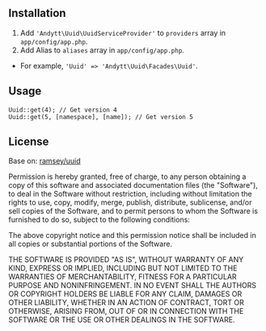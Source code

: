 ## Installation

1. Add `'Andytt\Uuid\UuidServiceProvider'` to `providers` array in `app/config/app.php`.
2. Add Alias to `aliases` array in `app/config/app.php`.
 * For example, `'Uuid' => 'Andytt\Uuid\Facades\Uuid'`.

## Usage

```
Uuid::get(4); // Get version 4
Uuid::get(5, [namespace], [name]); // Get version 5
```

## License

Base on: [ramsey/uuid](https://github.com/ramsey/uuid)

Permission is hereby granted, free of charge, to any person obtaining a copy
of this software and associated documentation files (the "Software"), to deal
in the Software without restriction, including without limitation the rights
to use, copy, modify, merge, publish, distribute, sublicense, and/or sell
copies of the Software, and to permit persons to whom the Software is
furnished to do so, subject to the following conditions:

The above copyright notice and this permission notice shall be included in
all copies or substantial portions of the Software.

THE SOFTWARE IS PROVIDED "AS IS", WITHOUT WARRANTY OF ANY KIND, EXPRESS OR
IMPLIED, INCLUDING BUT NOT LIMITED TO THE WARRANTIES OF MERCHANTABILITY,
FITNESS FOR A PARTICULAR PURPOSE AND NONINFRINGEMENT. IN NO EVENT SHALL THE
AUTHORS OR COPYRIGHT HOLDERS BE LIABLE FOR ANY CLAIM, DAMAGES OR OTHER
LIABILITY, WHETHER IN AN ACTION OF CONTRACT, TORT OR OTHERWISE, ARISING FROM,
OUT OF OR IN CONNECTION WITH THE SOFTWARE OR THE USE OR OTHER DEALINGS IN
THE SOFTWARE.

